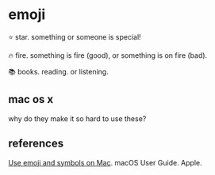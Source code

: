 # emoji

⭐️ star. something or someone is special!

🔥 fire. something is fire (good), or something is on fire (bad).

📚 books. reading. or listening.

## mac os x

why do they make it so hard to use these?

## references

[Use emoji and symbols on Mac](https://support.apple.com/guide/mac-help/use-emoji-and-symbols-on-mac-mchlp1560/mac). macOS User Guide. Apple.

